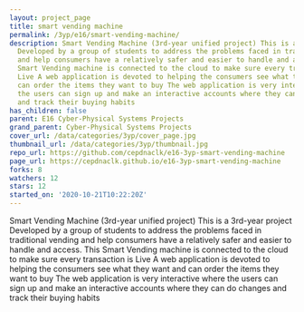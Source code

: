 ```yaml
---
layout: project_page
title: smart vending machine
permalink: /3yp/e16/smart-vending-machine/
description: Smart Vending Machine (3rd-year unified project) This is a 3rd-year project
  Developed by a group of students to address the problems faced in traditional vending
  and help consumers have a relatively safer and easier to handle and access. This
  Smart Vending machine is connected to the cloud to make sure every transaction is
  Live A web application is devoted to helping the consumers see what they want and
  can order the items they want to buy The web application is very interactive where
  the users can sign up and make an interactive accounts where they can do changes
  and track their buying habits
has_children: false
parent: E16 Cyber-Physical Systems Projects
grand_parent: Cyber-Physical Systems Projects
cover_url: /data/categories/3yp/cover_page.jpg
thumbnail_url: /data/categories/3yp/thumbnail.jpg
repo_url: https://github.com/cepdnaclk/e16-3yp-smart-vending-machine
page_url: https://cepdnaclk.github.io/e16-3yp-smart-vending-machine
forks: 8
watchers: 12
stars: 12
started_on: '2020-10-21T10:22:20Z'
---
```


Smart Vending Machine (3rd-year unified project) This is a 3rd-year project Developed by a group of students to address the problems faced in traditional vending and help consumers have a relatively safer and easier to handle and access. This Smart Vending machine is connected to the cloud to make sure every transaction is Live A web application is devoted to helping the consumers see what they want and can order the items they want to buy The web application is very interactive where the users can sign up and make an interactive accounts where they can do changes and track their buying habits